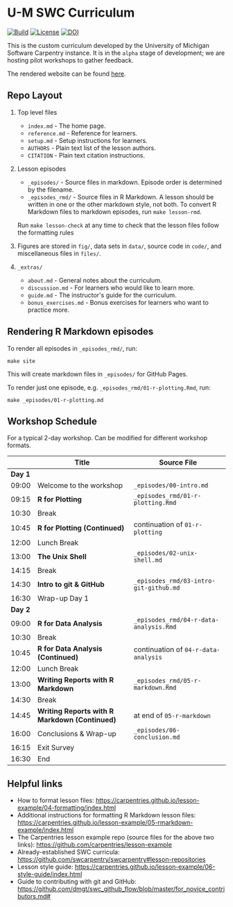 # U-M SWC Curriculum

[![Build](https://github.com/UMCarpentries/intro-curriculum-r/actions/workflows/website.yml/badge.svg)](https://github.com/UMCarpentries/intro-curriculum-r/actions/workflows/website.yml)
[![License](https://img.shields.io/badge/License-MIT%2BCC--BY-blue)](LICENSE.md)
[![DOI](http://img.shields.io/badge/DOI-10.1101/2021.06.15.448091-B31B1B.svg)](https://doi.org/10.1101/2021.06.15.448091)

This is the custom curriculum developed by the University of Michigan Software Carpentry instance.
It is in the `alpha` stage of development; we are hosting pilot workshops to gather feedback.

The rendered website can be found [here](https://umcarpentries.github.io/intro-curriculum-r).

## Repo Layout

1. Top level files

    - `index.md` - The home page.
    - `reference.md` - Reference for learners.
    - `setup.md` - Setup instructions for learners.
    - `AUTHORS` - Plain text list of the lesson authors.
    - `CITATION` - Plain text citation instructions.

1. Lesson episodes

    - `_episodes/` - Source files in markdown. Episode order is determined by the filename.
    - `_episodes_rmd/` - Source files in R Markdown. A lesson should be written in one or the other markdown style, not both. To convert R Markdown files to markdown episodes, run `make lesson-rmd`.
    
    Run `make lesson-check` at any time
    to check that the lesson files follow the formatting rules

1. Figures are stored in `fig/`, data sets in `data/`, source code in `code/`, and miscellaneous files in `files/`.

1. `_extras/`

    - `about.md` - General notes about the curriculum.
    - `discussion.md` - For learners who would like to learn more.
    - `guide.md` - The instructor's guide for the curriculum.
    - `bonus_exercises.md` - Bonus exercises for learners who want to practice more.

## Rendering R Markdown episodes

To render all episodes in `_episodes_rmd/`, run:

```
make site
```

This will create markdown files in `_episodes/` for GitHub Pages.

To render just one episode, e.g. `_episodes_rmd/01-r-plotting.Rmd`, run:

```
make _episodes/01-r-plotting.md
```

## Workshop Schedule

For a typical 2-day workshop. Can be modified for different workshop formats.

|   | Title | Source File |
|---|-------|-------------|
| **Day 1** |   |
| 09:00 | Welcome to the workshop | `_episodes/00-intro.md` |
| 09:15 | **R for Plotting** | `_episodes_rmd/01-r-plotting.Rmd` |
| 10:30 | Break |  |
| 10:45 | **R for Plotting (Continued)** | continuation of `01-r-plotting` |
| 12:00 | Lunch Break |  |
| 13:00 | **The Unix Shell** | `_episodes/02-unix-shell.md` |
| 14:15 | Break |  |
| 14:30 | **Intro to git & GitHub** | `_episodes_rmd/03-intro-git-github.md` |
| 16:30 | Wrap-up Day 1 |  |
| **Day 2** |   |
| 09:00 | **R for Data Analysis** | `_episodes_rmd/04-r-data-analysis.Rmd` |
| 10:30 | Break |  |
| 10:45 | **R for Data Analysis (Continued)** | continuation of `04-r-data-analysis` |
| 12:00 | Lunch Break |  |
| 13:00 | **Writing Reports with R Markdown** | `_episodes_rmd/05-r-markdown.Rmd` |
| 14:30 | Break |  |
| 14:45 | **Writing Reports with R Markdown (Continued)** | at end of `05-r-markdown` |
| 16:00 | Conclusions & Wrap-up |  `_episodes/06-conclusion.md` |
| 16:15 | Exit Survey |   |
| 16:30 | End | |

## Helpful links

- How to format lesson files: https://carpentries.github.io/lesson-example/04-formatting/index.html
- Additional instructions for formatting R Markdown lesson files: https://carpentries.github.io/lesson-example/05-rmarkdown-example/index.html
- The Carpentries lesson example repo (source files for the above two links): https://github.com/carpentries/lesson-example
- Already-established SWC curricula: https://github.com/swcarpentry/swcarpentry#lesson-repositories
- Lesson style guide: https://carpentries.github.io/lesson-example/06-style-guide/index.html
- Guide to contributing with git and GitHub: https://github.com/dmgt/swc_github_flow/blob/master/for_novice_contributors.md#
